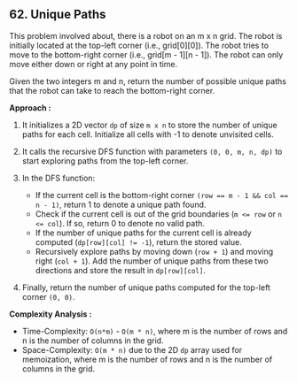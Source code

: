 ## 62. Unique Paths

This problem involved about, there is a robot on an m x n grid. The robot is initially located at the top-left corner (i.e., grid[0][0]). The robot tries to move to the bottom-right corner (i.e., grid[m - 1][n - 1]). The robot can only move either down or right at any point in time.<br/>

Given the two integers m and n, return the number of possible unique paths that the robot can take to reach the bottom-right corner.<br/>

**Approach :**<br/>

1. It initializes a 2D vector `dp` of size `m x n` to store the number of unique paths for each cell. Initialize all cells with -1 to denote unvisited cells.

2. It calls the recursive DFS function with parameters `(0, 0, m, n, dp)` to start exploring paths from the top-left corner.

3. In the DFS function:

    - If the current cell is the bottom-right corner `(row == m - 1 && col == n - 1)`, return 1 to denote a unique path found.
    - Check if the current cell is out of the grid boundaries (`m <= row` or `n <= col`). If so, return 0 to denote no valid path.
    - If the number of unique paths for the current cell is already computed (`dp[row][col] != -1`), return the stored value.
    - Recursively explore paths by moving down (`row + 1`) and moving right (`col + 1`). Add the number of unique paths from these two directions and store the result in `dp[row][col]`.

4. Finally, return the number of unique paths computed for the top-left corner `(0, 0)`.

**Complexity Analysis :**<br/>

-   Time-Complexity: `O(n*m)` - `O(m * n)`, where m is the number of rows and n is the number of columns in the grid.
-   Space-Complexity: `O(m * n)` due to the 2D `dp` array used for memoization, where m is the number of rows and n is the number of columns in the grid.
